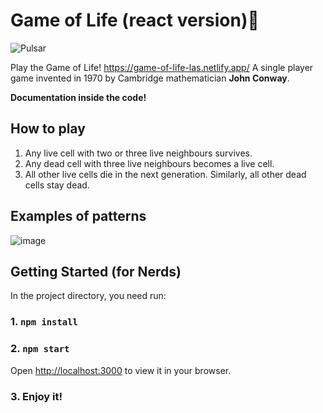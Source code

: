 # Game of Life (react version)👾

![Pulsar](https://user-images.githubusercontent.com/70541571/171062885-ba8da77f-5b80-4cdb-9736-2810f9c46701.png)

Play the Game of Life! https://game-of-life-las.netlify.app/
A single player game invented in 1970 by Cambridge mathematician **John Conway**.

 **Documentation inside the code!**
 
 ## How to play
1. Any live cell with two or three live neighbours survives.
2. Any dead cell with three live neighbours becomes a live cell.
3. All other live cells die in the next generation. Similarly, all other dead cells stay dead.

## Examples of patterns
![image](https://user-images.githubusercontent.com/70541571/172271438-ea620f38-914e-4762-8f94-54778fc21917.png)

 
 ## Getting Started (for Nerds)

In the project directory, you need run:

### 1. `npm install`
### 2. `npm start`

Open [http://localhost:3000](http://localhost:3000) to view it in your browser.

### 3. Enjoy it!
